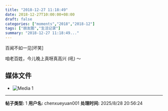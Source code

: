 ```yaml
---
title: "2018-12-27 11:18:49"
date: 2018-12-27T10:00:00+08:00
draft: false
categories: ["moments","2018","2018-12"]
tags: ["朋友圈","生活记录"]
summary: "2018-12-27 11:18:49..."
---
```


百闻不如一见[坏笑]

咱老百姓，今儿晚上真呀真高兴 (吼) ～

## 媒体文件

- ![Media 1](/Moments/photos/2018-12-27/201812271118490.jpg)

---

**帖子类型:** 1
**用户名:** chenxueyuan001
**处理时间:** 2025/8/28 20:56:24